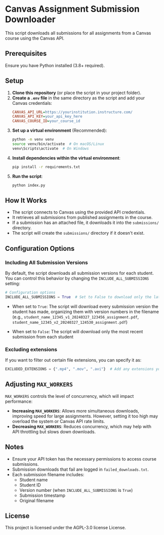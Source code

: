 # Canvas Assignment Submission Downloader
This script downloads all submissions for all assignments from a Canvas course using the Canvas API.

## Prerequisites
Ensure you have Python installed (3.8+ required).

## Setup
1. **Clone this repository** (or place the script in your project folder).
2. **Create a `.env` file** in the same directory as the script and add your Canvas credentials:
   ```ini
   CANVAS_API_URL=https://yourinstitution.instructure.com/
   CANVAS_API_KEY=your_api_key_here
   CANVAS_COURSE_ID=your_course_id
   ```
3. **Set up a virtual environment** (Recommended):
   ```bash
   python -m venv venv
   source venv/bin/activate  # On macOS/Linux
   venv\Scripts\activate  # On Windows
   ```
4. **Install dependencies within the virtual environment**:
   ```bash
   pip install -r requirements.txt
   ```
5. **Run the script**:
   ```bash
   python index.py
   ```

## How It Works
- The script connects to Canvas using the provided API credentials.
- It retrieves all submissions from published assignments in the course.
- If a submission has an attached file, it downloads it into the `submissions/` directory.
- The script will create the `submissions/` directory if it doesn't exist.

## Configuration Options

### Including All Submission Versions
By default, the script downloads all submission versions for each student. You can control this behavior by changing the `INCLUDE_ALL_SUBMISSIONS` setting:

```python
# Configuration options
INCLUDE_ALL_SUBMISSIONS = True  # Set to False to download only the latest submission
```

- When set to `True`: The script will download every submission version the student has made, organizing them with version numbers in the filename (e.g., `student_name_12345_v1_20240327_123456_assignment.pdf`, `student_name_12345_v2_20240327_124530_assignment.pdf`)
  
- When set to `False`: The script will download only the most recent submission from each student

### Excluding extensions
If you want to filter out certain file extensions, you can specify it as: 
```python
EXCLUDED_EXTENSIONS = {".mp4", ".mov", ".avi"}  # Add any extensions you want to skip
```

## Adjusting `MAX_WORKERS`
`MAX_WORKERS` controls the level of concurrency, which will impact performance:
- **Increasing `MAX_WORKERS`**: Allows more simultaneous downloads, improving speed for large assignments. However, setting it too high may overload the system or Canvas API rate limits.
- **Decreasing `MAX_WORKERS`**: Reduces concurrency, which may help with API throttling but slows down downloads.

## Notes
- Ensure your API token has the necessary permissions to access course submissions.
- Submission downloads that fail are logged in `failed_downloads.txt`.
- Each submission filename includes:
  - Student name
  - Student ID
  - Version number (when `INCLUDE_ALL_SUBMISSIONS` is `True`)
  - Submission timestamp
  - Original filename

## License
This project is licensed under the AGPL-3.0 license License.